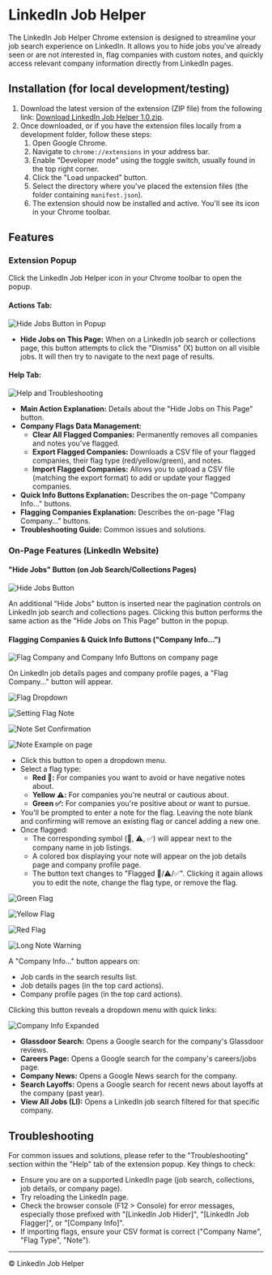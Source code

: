 # LinkedIn Job Helper

The LinkedIn Job Helper Chrome extension is designed to streamline your job search experience on LinkedIn. It allows you to hide jobs you've already seen or are not interested in, flag companies with custom notes, and quickly access relevant company information directly from LinkedIn pages.

## Installation (for local development/testing)

1.  Download the latest version of the extension (ZIP file) from the following link: [Download LinkedIn Job Helper 1.0.zip](https://foxhunt.s3.us-west-2.amazonaws.com/Chrome+Extensions/LinkedIn+Job+Helper/LinkedIn+Job+Helper+1.0.zip).
2.  Once downloaded, or if you have the extension files locally from a development folder, follow these steps:
    1.  Open Google Chrome.
    2.  Navigate to `chrome://extensions` in your address bar.
    3.  Enable "Developer mode" using the toggle switch, usually found in the top right corner.
    4.  Click the "Load unpacked" button.
    5.  Select the directory where you've placed the extension files (the folder containing `manifest.json`).
    6.  The extension should now be installed and active. You'll see its icon in your Chrome toolbar.

## Features

### Extension Popup

Click the LinkedIn Job Helper icon in your Chrome toolbar to open the popup.

#### Actions Tab:

![Hide Jobs Button in Popup](https://github.com/MaffyxProjects/LinkedIn-Job-Helper/blob/main/Screenshot%202025-05-07%20101423.png?raw=true)

*   **Hide Jobs on This Page:** When on a LinkedIn job search or collections page, this button attempts to click the "Dismiss" (X) button on all visible jobs. It will then try to navigate to the next page of results.

#### Help Tab:
![Help and Troubleshooting](https://github.com/MaffyxProjects/LinkedIn-Job-Helper/blob/main/Screenshot%202025-05-07%20101436.png?raw=true)

*   **Main Action Explanation:** Details about the "Hide Jobs on This Page" button.
*   **Company Flags Data Management:**
    *   **Clear All Flagged Companies:** Permanently removes all companies and notes you've flagged.
    *   **Export Flagged Companies:** Downloads a CSV file of your flagged companies, their flag type (red/yellow/green), and notes.
    *   **Import Flagged Companies:** Allows you to upload a CSV file (matching the export format) to add or update your flagged companies.
*   **Quick Info Buttons Explanation:** Describes the on-page "Company Info..." buttons.
*   **Flagging Companies Explanation:** Describes the on-page "Flag Company..." buttons.
*   **Troubleshooting Guide:** Common issues and solutions.

### On-Page Features (LinkedIn Website)

#### "Hide Jobs" Button (on Job Search/Collections Pages)

![Hide Jobs Button](https://github.com/MaffyxProjects/LinkedIn-Job-Helper/blob/main/Screenshot%202025-04-22%20151021.png?raw=true)

An additional "Hide Jobs" button is inserted near the pagination controls on LinkedIn job search and collections pages. Clicking this button performs the same action as the "Hide Jobs on This Page" button in the popup.

#### Flagging Companies & Quick Info Buttons ("Company Info...")

![Flag Company and Company Info Buttons on company page](https://github.com/MaffyxProjects/LinkedIn-Job-Helper/blob/main/Screenshot%202025-05-07%20095306.png?raw=true)

On LinkedIn job details pages and company profile pages, a "Flag Company..." button will appear.

![Flag Dropdown](https://github.com/MaffyxProjects/LinkedIn-Job-Helper/blob/main/Screenshot%202025-05-07%20095618.png?raw=true)

![Setting Flag Note](https://github.com/MaffyxProjects/LinkedIn-Job-Helper/blob/main/Screenshot%202025-05-07%20102627.png?raw=true)

![Note Set Confirmation](https://github.com/MaffyxProjects/LinkedIn-Job-Helper/blob/main/Screenshot%202025-05-07%20102636.png?raw=true)

![Note Example on page](https://github.com/MaffyxProjects/LinkedIn-Job-Helper/blob/main/Screenshot%202025-05-07%20102641.png?raw=true)

*   Click this button to open a dropdown menu.
*   Select a flag type:
    *   **Red 🚩:** For companies you want to avoid or have negative notes about.
    *   **Yellow ⚠️:** For companies you're neutral or cautious about.
    *   **Green ✅:** For companies you're positive about or want to pursue.
*   You'll be prompted to enter a note for the flag. Leaving the note blank and confirming will remove an existing flag or cancel adding a new one.
*   Once flagged:
    *   The corresponding symbol (🚩, ⚠️, ✅) will appear next to the company name in job listings.
    *   A colored box displaying your note will appear on the job details page and company profile page.
    *   The button text changes to "Flagged 🚩/⚠️/✅". Clicking it again allows you to edit the note, change the flag type, or remove the flag.

![Green Flag](https://github.com/MaffyxProjects/LinkedIn-Job-Helper/blob/main/Screenshot%202025-05-07%20095823.png?raw=true)

![Yellow Flag](https://github.com/MaffyxProjects/LinkedIn-Job-Helper/blob/main/Screenshot%202025-05-07%20095840.png?raw=true)

![Red Flag](https://github.com/MaffyxProjects/LinkedIn-Job-Helper/blob/main/Screenshot%202025-05-07%20095804.png?raw=true)

![Long Note Warning](https://github.com/MaffyxProjects/LinkedIn-Job-Helper/blob/main/Screenshot%202025-05-07%20100856.png?raw=true)


A "Company Info..." button appears on:

*   Job cards in the search results list.
*   Job details pages (in the top card actions).
*   Company profile pages (in the top card actions).

Clicking this button reveals a dropdown menu with quick links:

![Company Info Expanded](https://github.com/MaffyxProjects/LinkedIn-Job-Helper/blob/main/Screenshot%202025-05-07%20095633.png?raw=true)

*   **Glassdoor Search:** Opens a Google search for the company's Glassdoor reviews.
*   **Careers Page:** Opens a Google search for the company's careers/jobs page.
*   **Company News:** Opens a Google News search for the company.
*   **Search Layoffs:** Opens a Google search for recent news about layoffs at the company (past year).
*   **View All Jobs (LI):** Opens a LinkedIn job search filtered for that specific company.

## Troubleshooting

For common issues and solutions, please refer to the "Troubleshooting" section within the "Help" tab of the extension popup. Key things to check:

*   Ensure you are on a supported LinkedIn page (job search, collections, job details, or company page).
*   Try reloading the LinkedIn page.
*   Check the browser console (F12 > Console) for error messages, especially those prefixed with "[LinkedIn Job Hider]", "[LinkedIn Job Flagger]", or "[Company Info]".
*   If importing flags, ensure your CSV format is correct ("Company Name", "Flag Type", "Note").

---

&copy; LinkedIn Job Helper
